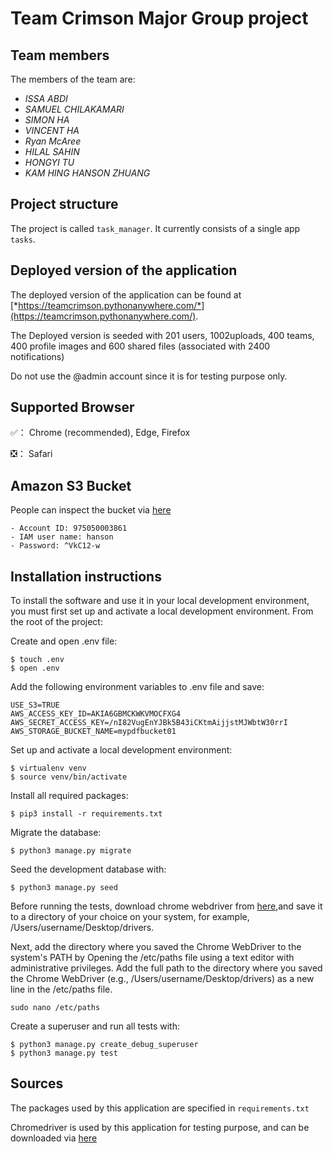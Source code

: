 # Team Crimson Major Group project

## Team members
The members of the team are:
- *ISSA ABDI*
- *SAMUEL CHILAKAMARI*
- *SIMON HA*
- *VINCENT HA*
- *Ryan McAree*
- *HILAL SAHIN*
- *HONGYI TU*
- *KAM HING HANSON ZHUANG*

## Project structure
The project is called `task_manager`.  It currently consists of a single app `tasks`.

## Deployed version of the application
The deployed version of the application can be found at [*https://teamcrimson.pythonanywhere.com/*](https://teamcrimson.pythonanywhere.com/).

The Deployed version is seeded with 201 users, 1002uploads, 400 teams, 400 profile images and 600 shared files (associated with 2400 notifications)

Do not  use the @admin account since it is for testing purpose only.
## Supported Browser

✅： Chrome (recommended), Edge, Firefox 

❎： Safari

## Amazon S3 Bucket

People can inspect the bucket via [here](https://aws.amazon.com)
```
- Account ID: 975050003861
- IAM user name: hanson
- Password: ^VkC12-w
```

## Installation instructions
To install the software and use it in your local development environment, you must first set up and activate a local development environment.  From the root of the project:

Create and open .env file:

```
$ touch .env
$ open .env
```

Add the following environment variables to .env file and save:

```
USE_S3=TRUE
AWS_ACCESS_KEY_ID=AKIA6GBMCKWKVMOCFXG4
AWS_SECRET_ACCESS_KEY=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
AWS_STORAGE_BUCKET_NAME=mypdfbucket01
```
Set up and activate a local development environment:

```
$ virtualenv venv
$ source venv/bin/activate
```

Install all required packages:

```
$ pip3 install -r requirements.txt
```


Migrate the database:

```
$ python3 manage.py migrate
```

Seed the development database with:

```
$ python3 manage.py seed
```

Before running the tests, download chrome webdriver from  [here](https://googlechromelabs.github.io/chrome-for-testing/),and save it to a directory of your choice on your system, for example, /Users/username/Desktop/drivers. 


Next, add the directory where you saved the Chrome WebDriver to the system's PATH by Opening the /etc/paths file using a text editor with administrative privileges. Add the full path to the directory where you saved the Chrome WebDriver (e.g., /Users/username/Desktop/drivers) as a new line in the /etc/paths file.
```
sudo nano /etc/paths
```

Create a superuser and run all tests with:
```
$ python3 manage.py create_debug_superuser
$ python3 manage.py test
```

## Sources
The packages used by this application are specified in `requirements.txt`

Chromedriver is used by this application for testing purpose, and can be downloaded via [here](https://googlechromelabs.github.io/chrome-for-testing/)

